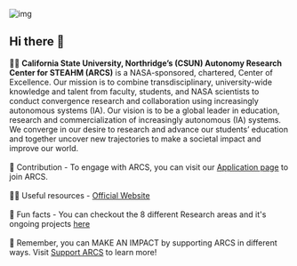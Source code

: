 ![img]()

## Hi there 👋

🙋‍♀️ <b>California State University, Northridge’s (CSUN) Autonomy Research Center for STEAHM (ARCS)</b> is a NASA-sponsored, chartered, Center of Excellence. Our mission is to combine transdisciplinary, university-wide knowledge and talent from faculty, students, and NASA scientists to conduct convergence research and collaboration using increasingly autonomous systems (IA). Our vision is to be a global leader in education, research and commercialization of increasingly autonomous (IA) systems. We converge in our desire to research and advance our students’ education and together uncover new trajectories to make a societal impact and improve our world.<br><br>
🌈 Contribution - To engage with ARCS, you can visit our [Application page](https://arcs.center/engage/) to join ARCS.<br><br>
👩‍💻 Useful resources - [Official Website](https://arcs.center/) <br><br>
🍿 Fun facts - You can checkout the 8 different Research areas and it's ongoing projects [here](https://arcs.center/research-areas/)<br><br>
🧙 Remember, you can MAKE AN IMPACT by supporting ARCS in different ways. Visit [Support ARCS](https://arcs.center/giving/) to learn more!

